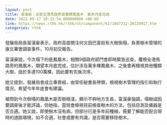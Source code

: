 ```yaml
---
layout: post
title: 甯漢豪：巡查全港馬路旁逾萬棵鳳凰木　冀本月底完成
date: 2022-09-17 10:33:54.000000000 +08:00
link: https://news.rthk.hk/rthk/ch/component/k2/1667212-20220917.htm
categories: rthk
---
```


發展局局長甯漢豪表示，政府高度關注何文田巴富街有大樹倒塌，負責樹木管理的康文署會調查事件，10月初交報告。

甯漢豪說，今次塌下的是鳳凰木，相關9個政府部門會即時緊急巡查，覆檢全港馬路旁的鳳凰木，期望本月底完成，估計涉及萬多棵鳳凰木，之後會再檢視其他種類大樹，由於多達100萬棵，因此要有先後次序。

她又提到，發展局會成立專責組，由常任秘書長帶領，檢視樹木管理的指引和執行情況，希望今年年底會有建議。

被問到今次倒塌的鳳凰木是否樹根淺，顯示不夠地方生長，甯漢豪強調，塌樹成因要調查後才能評論，但她指，當局會檢視目前檢查樹木的方法，包括目測及儀器是否合適。她又說，即使樹木沒有病，但部分已是多年前種植，需要了解能否配合現時的道路環境，如不合適，社會或要有共識，是否需要移除樹木。
